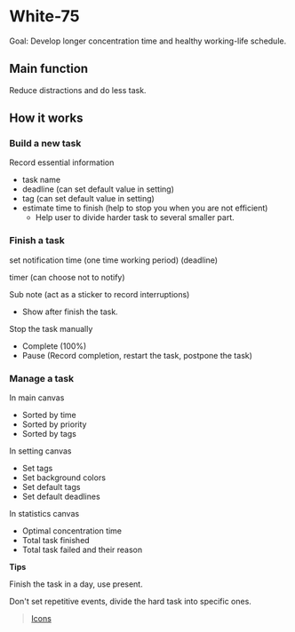 # White-75

Goal: Develop longer concentration time and healthy working-life schedule.

## Main function

Reduce distractions and do less task.

## How it works

### Build a new task

Record essential information

* task name
* deadline (can set default value in setting)
* tag (can set default value in setting)
* estimate time to finish (help to stop you when you are not efficient)
  * Help user to divide harder task to several smaller part.

### Finish a task

set notification time (one time working period) (deadline)

timer (can choose not to notify)

Sub note (act as a sticker to record interruptions)

* Show after finish the task.

Stop the task manually

* Complete (100%)
* Pause (Record completion, restart the task, postpone the task)

### Manage a task

In main canvas

* Sorted by time
* Sorted by priority
* Sorted by tags

In setting canvas

* Set tags
* Set background colors
* Set default tags
* Set default deadlines

In statistics canvas

* Optimal concentration time
* Total task finished
* Total task failed and their reason

 **Tips**

Finish the task in a day, use present.

Don't set repetitive events, divide the hard task into specific ones.

>[Icons](https://www.iconfont.cn/collections/detail?spm=a313x.7781069.0.da5a778a4&cid=19519)